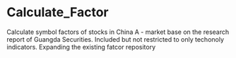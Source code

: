 # Calculate_Factor #
Calculate symbol factors of stocks in China A - market base on the research report of Guangda Securities.
Included but not restricted to only techonoly indicators.
Expanding the existing fatcor repository
